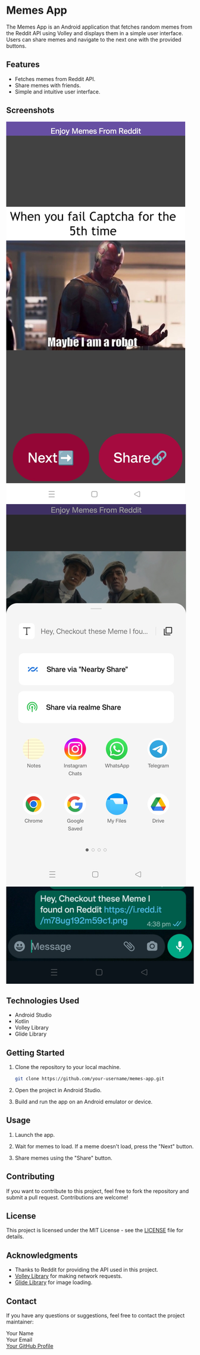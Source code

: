 # Memes App

The Memes App is an Android application that fetches random memes from the Reddit API using Volley and displays them in a simple user interface. Users can share memes and navigate to the next one with the provided buttons.

## Features

- Fetches memes from Reddit API.
- Share memes with friends.
- Simple and intuitive user interface.

## Screenshots

![Memes App Screenshot 1](screenshot1.jpg)
![Memes App Screenshot 2](screenshot2.jpg)
![Memes App Screenshot 3](screenshot3.jpg)

## Technologies Used

- Android Studio
- Kotlin
- Volley Library
- Glide Library

## Getting Started

1. Clone the repository to your local machine.

    ```bash
    git clone https://github.com/your-username/memes-app.git
    ```

2. Open the project in Android Studio.

3. Build and run the app on an Android emulator or device.

## Usage

1. Launch the app.

2. Wait for memes to load. If a meme doesn't load, press the "Next" button.

3. Share memes using the "Share" button.

## Contributing

If you want to contribute to this project, feel free to fork the repository and submit a pull request. Contributions are welcome!

## License

This project is licensed under the MIT License - see the [LICENSE](LICENSE) file for details.

## Acknowledgments

- Thanks to Reddit for providing the API used in this project.
- [Volley Library](https://developer.android.com/training/volley) for making network requests.
- [Glide Library](https://github.com/bumptech/glide) for image loading.

## Contact

If you have any questions or suggestions, feel free to contact the project maintainer:

Your Name  
Your Email  
[Your GitHub Profile](https://github.com/your-username)
